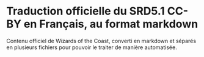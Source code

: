 # Traduction officielle du SRD5.1 CC-BY en Français, au format markdown

Contenu officiel de Wizards of the Coast, converti en markdown et séparés en plusieurs fichiers pour pouvoir le traiter de manière automatisée.
